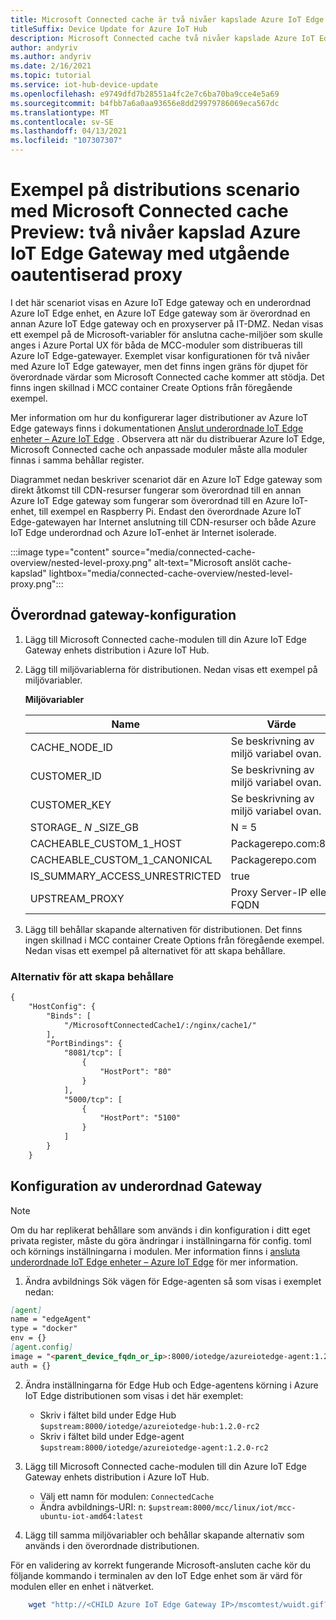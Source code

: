 ```yaml
---
title: Microsoft Connected cache är två nivåer kapslade Azure IoT Edge Gateway med utgående oautentiserad proxy | Microsoft Docs
titleSuffix: Device Update for Azure IoT Hub
description: Microsoft Connected cache två nivåer kapslade Azure IoT Edge Gateway med självstudier för utgående oautentiserad proxy
author: andyriv
ms.author: andyriv
ms.date: 2/16/2021
ms.topic: tutorial
ms.service: iot-hub-device-update
ms.openlocfilehash: e9749dfd7b28551a4fc2e7c6ba70ba9cce4e5a69
ms.sourcegitcommit: b4fbb7a6a0aa93656e8dd29979786069eca567dc
ms.translationtype: MT
ms.contentlocale: sv-SE
ms.lasthandoff: 04/13/2021
ms.locfileid: "107307307"
---
```

# <a name="microsoft-connected-cache-preview-deployment-scenario-sample-two-level-nested-azure-iot-edge-gateway-with-outbound-unauthenticated-proxy"></a>Exempel på distributions scenario med Microsoft Connected cache Preview: två nivåer kapslad Azure IoT Edge Gateway med utgående oautentiserad proxy

I det här scenariot visas en Azure IoT Edge gateway och en underordnad Azure IoT Edge enhet, en Azure IoT Edge gateway som är överordnad en annan Azure IoT Edge gateway och en proxyserver på IT-DMZ. Nedan visas ett exempel på de Microsoft-variabler för anslutna cache-miljöer som skulle anges i Azure Portal UX för båda de MCC-moduler som distribueras till Azure IoT Edge-gatewayer. Exemplet visar konfigurationen för två nivåer med Azure IoT Edge gatewayer, men det finns ingen gräns för djupet för överordnade värdar som Microsoft Connected cache kommer att stödja. Det finns ingen skillnad i MCC container Create Options från föregående exempel.

Mer information om hur du konfigurerar lager distributioner av Azure IoT Edge gateways finns i dokumentationen [Anslut underordnade IoT Edge enheter – Azure IoT Edge](../iot-edge/how-to-connect-downstream-iot-edge-device.md?preserve-view=true&tabs=azure-portal&view=iotedge-2020-11) . Observera att när du distribuerar Azure IoT Edge, Microsoft Connected cache och anpassade moduler måste alla moduler finnas i samma behållar register.

Diagrammet nedan beskriver scenariot där en Azure IoT Edge gateway som direkt åtkomst till CDN-resurser fungerar som överordnad till en annan Azure IoT Edge gateway som fungerar som överordnad till en Azure IoT-enhet, till exempel en Raspberry Pi. Endast den överordnade Azure IoT Edge-gatewayen har Internet anslutning till CDN-resurser och både Azure IoT Edge underordnad och Azure IoT-enhet är Internet isolerade. 

  :::image type="content" source="media/connected-cache-overview/nested-level-proxy.png" alt-text="Microsoft anslöt cache-kapslad" lightbox="media/connected-cache-overview/nested-level-proxy.png":::

## <a name="parent-gateway-configuration"></a>Överordnad gateway-konfiguration

1. Lägg till Microsoft Connected cache-modulen till din Azure IoT Edge Gateway enhets distribution i Azure IoT Hub.
2. Lägg till miljövariablerna för distributionen. Nedan visas ett exempel på miljövariabler.

    **Miljövariabler**

    | Name                 | Värde                                       |
    | ----------------------------- | --------------------------------------------| 
    | CACHE_NODE_ID                 | Se beskrivning av miljö variabel ovan. |
    | CUSTOMER_ID                   | Se beskrivning av miljö variabel ovan. |
    | CUSTOMER_KEY                  | Se beskrivning av miljö variabel ovan. |
    | STORAGE_ *N* _SIZE_GB           | N = 5                                       |
    | CACHEABLE_CUSTOM_1_HOST       | Packagerepo.com:80                          |
    | CACHEABLE_CUSTOM_1_CANONICAL  | Packagerepo.com                             |
    | IS_SUMMARY_ACCESS_UNRESTRICTED| true                                        |
    | UPSTREAM_PROXY                | Proxy Server-IP eller FQDN                     |

3. Lägg till behållar skapande alternativen för distributionen. Det finns ingen skillnad i MCC container Create Options från föregående exempel. Nedan visas ett exempel på alternativet för att skapa behållare.

### <a name="container-create-options"></a>Alternativ för att skapa behållare

```markdown
{
    "HostConfig": {
        "Binds": [
            "/MicrosoftConnectedCache1/:/nginx/cache1/"
        ],
        "PortBindings": {
            "8081/tcp": [
                {
                    "HostPort": "80"
                }
            ],
            "5000/tcp": [
                {
                    "HostPort": "5100"
                }
            ]
        }
    }
```

## <a name="child-gateway-configuration"></a>Konfiguration av underordnad Gateway

>[!Note]
>Om du har replikerat behållare som används i din konfiguration i ditt eget privata register, måste du göra ändringar i inställningarna för config. toml och körnings inställningarna i modulen. Mer information finns i [ansluta underordnade IoT Edge enheter – Azure IoT Edge](../iot-edge/how-to-connect-downstream-iot-edge-device.md?preserve-view=true&tabs=azure-portal&view=iotedge-2020-11#deploy-modules-to-lower-layer-devices) för mer information.

1. Ändra avbildnings Sök vägen för Edge-agenten så som visas i exemplet nedan:

```markdown
[agent]
name = "edgeAgent"
type = "docker"
env = {}
[agent.config]
image = "<parent_device_fqdn_or_ip>:8000/iotedge/azureiotedge-agent:1.2.0-rc2"
auth = {}
```
2. Ändra inställningarna för Edge Hub och Edge-agentens körning i Azure IoT Edge distributionen som visas i det här exemplet:
    
    * Skriv i fältet bild under Edge Hub ```$upstream:8000/iotedge/azureiotedge-hub:1.2.0-rc2```
    * Skriv i fältet bild under Edge-agent ```$upstream:8000/iotedge/azureiotedge-agent:1.2.0-rc2```

3. Lägg till Microsoft Connected cache-modulen till din Azure IoT Edge Gateway enhets distribution i Azure IoT Hub.

   * Välj ett namn för modulen: ```ConnectedCache```
   * Ändra avbildnings-URI: n: ```$upstream:8000/mcc/linux/iot/mcc-ubuntu-iot-amd64:latest```

4. Lägg till samma miljövariabler och behållar skapande alternativ som används i den överordnade distributionen.

För en validering av korrekt fungerande Microsoft-ansluten cache kör du följande kommando i terminalen av den IoT Edge enhet som är värd för modulen eller en enhet i nätverket.

```bash
    wget "http://<CHILD Azure IoT Edge Gateway IP>/mscomtest/wuidt.gif?cacheHostOrigin=au.download.windowsupdate.com
```